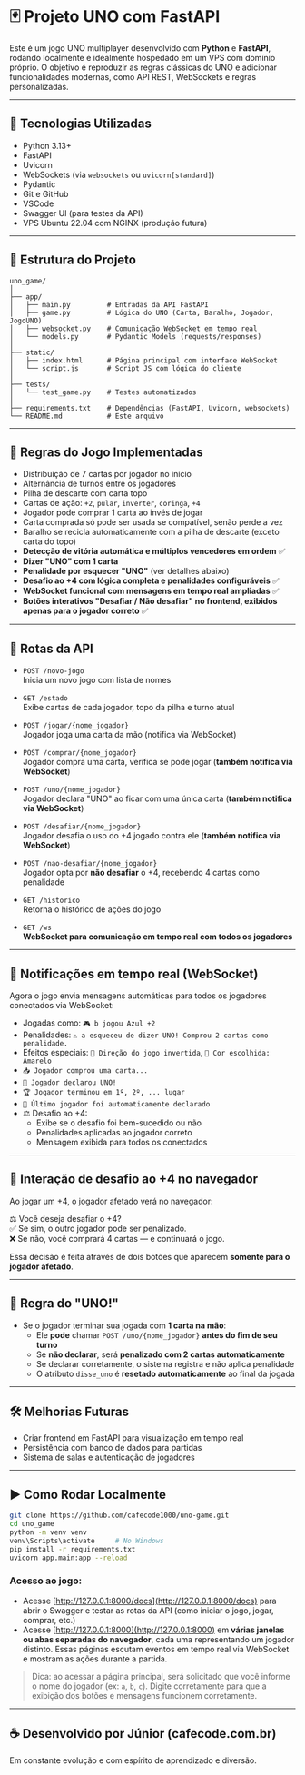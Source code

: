 # 🃏 Projeto UNO com FastAPI

Este é um jogo UNO multiplayer desenvolvido com **Python** e **FastAPI**, rodando localmente e idealmente hospedado em um VPS com domínio próprio. O objetivo é reproduzir as regras clássicas do UNO e adicionar funcionalidades modernas, como API REST, WebSockets e regras personalizadas.

---

## 🚀 Tecnologias Utilizadas

- Python 3.13+
- FastAPI
- Uvicorn
- WebSockets (via `websockets` ou `uvicorn[standard]`)
- Pydantic
- Git e GitHub
- VSCode
- Swagger UI (para testes da API)
- VPS Ubuntu 22.04 com NGINX (produção futura)

---

## 📁 Estrutura do Projeto

```
uno_game/
│
├── app/
│   ├── main.py         # Entradas da API FastAPI
│   ├── game.py         # Lógica do UNO (Carta, Baralho, Jogador, JogoUNO)
│   ├── websocket.py    # Comunicação WebSocket em tempo real
│   └── models.py       # Pydantic Models (requests/responses)
│
├── static/
│   ├── index.html      # Página principal com interface WebSocket
│   └── script.js       # Script JS com lógica do cliente
│
├── tests/
│   └── test_game.py    # Testes automatizados
│
├── requirements.txt    # Dependências (FastAPI, Uvicorn, websockets)
└── README.md           # Este arquivo
```

---

## 🧠 Regras do Jogo Implementadas

- Distribuição de 7 cartas por jogador no início
- Alternância de turnos entre os jogadores
- Pilha de descarte com carta topo
- Cartas de ação: `+2`, `pular`, `inverter`, `coringa`, `+4`
- Jogador pode comprar 1 carta ao invés de jogar
- Carta comprada só pode ser usada se compatível, senão perde a vez
- Baralho se recicla automaticamente com a pilha de descarte (exceto carta do topo)
- **Detecção de vitória automática e múltiplos vencedores em ordem** ✅
- **Dizer "UNO" com 1 carta**
- **Penalidade por esquecer "UNO"** (ver detalhes abaixo)
- **Desafio ao +4 com lógica completa e penalidades configuráveis** ✅
- **WebSocket funcional com mensagens em tempo real ampliadas** ✅
- **Botões interativos "Desafiar / Não desafiar" no frontend, exibidos apenas para o jogador correto** ✅

---

## 📡 Rotas da API

- `POST /novo-jogo`  
  Inicia um novo jogo com lista de nomes

- `GET /estado`  
  Exibe cartas de cada jogador, topo da pilha e turno atual

- `POST /jogar/{nome_jogador}`  
  Jogador joga uma carta da mão (notifica via WebSocket)

- `POST /comprar/{nome_jogador}`  
  Jogador compra uma carta, verifica se pode jogar (**também notifica via WebSocket**)

- `POST /uno/{nome_jogador}`  
  Jogador declara "UNO" ao ficar com uma única carta (**também notifica via WebSocket**)

- `POST /desafiar/{nome_jogador}`  
  Jogador desafia o uso do +4 jogado contra ele (**também notifica via WebSocket**)

- `POST /nao-desafiar/{nome_jogador}`  
  Jogador opta por **não desafiar** o +4, recebendo 4 cartas como penalidade

- `GET /historico`  
  Retorna o histórico de ações do jogo

- `GET /ws`  
  **WebSocket para comunicação em tempo real com todos os jogadores**

---

## 📢 Notificações em tempo real (WebSocket)

Agora o jogo envia mensagens automáticas para todos os jogadores conectados via WebSocket:

- Jogadas como: `🎮 b jogou Azul +2`
- Penalidades: `⚠️ a esqueceu de dizer UNO! Comprou 2 cartas como penalidade.`
- Efeitos especiais: `🎯 Direção do jogo invertida`, `🎯 Cor escolhida: Amarelo`
- `📥 Jogador comprou uma carta...`
- `📢 Jogador declarou UNO!`
- `🏆 Jogador terminou em 1º, 2º, ... lugar`
- `🏁 Último jogador foi automaticamente declarado`
- ⚖️ Desafio ao +4:
  - Exibe se o desafio foi bem-sucedido ou não
  - Penalidades aplicadas ao jogador correto
  - Mensagem exibida para todos os conectados

---

## 🧪 Interação de desafio ao +4 no navegador

Ao jogar um +4, o jogador afetado verá no navegador:

⚖️ Você deseja desafiar o +4?  
✅ Se sim, o outro jogador pode ser penalizado.  
❌ Se não, você comprará 4 cartas — e continuará o jogo.

Essa decisão é feita através de dois botões que aparecem **somente para o jogador afetado**.

---

## 🎯 Regra do "UNO!"

- Se o jogador terminar sua jogada com **1 carta na mão**:
  - Ele **pode** chamar `POST /uno/{nome_jogador}` **antes do fim de seu turno**
  - Se **não declarar**, será **penalizado com 2 cartas automaticamente**
  - Se declarar corretamente, o sistema registra e não aplica penalidade
  - O atributo `disse_uno` é **resetado automaticamente** ao final da jogada

---

## 🛠️ Melhorias Futuras

- Criar frontend em FastAPI para visualização em tempo real
- Persistência com banco de dados para partidas
- Sistema de salas e autenticação de jogadores

---

## ▶️ Como Rodar Localmente

```bash
git clone https://github.com/cafecode1000/uno-game.git
cd uno_game
python -m venv venv
venv\Scripts\activate     # No Windows
pip install -r requirements.txt
uvicorn app.main:app --reload
```

### Acesso ao jogo:

- Acesse [http://127.0.0.1:8000/docs](http://127.0.0.1:8000/docs) para abrir o Swagger e testar as rotas da API (como iniciar o jogo, jogar, comprar, etc.)
- Acesse [http://127.0.0.1:8000](http://127.0.0.1:8000) em **várias janelas ou abas separadas do navegador**, cada uma representando um jogador distinto. Essas páginas escutam eventos em tempo real via WebSocket e mostram as ações durante a partida.

> Dica: ao acessar a página principal, será solicitado que você informe o nome do jogador (ex: `a`, `b`, `c`). Digite corretamente para que a exibição dos botões e mensagens funcionem corretamente.

---

## ☕ Desenvolvido por Júnior (cafecode.com.br)

Em constante evolução e com espírito de aprendizado e diversão.
